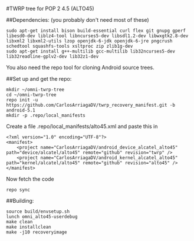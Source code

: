 #TWRP tree for POP 2 4.5 (ALTO45)

##Dependencies:
(you probably don't need most of these)
````
sudo apt-get install bison build-essential curl flex git gnupg gperf libesd0-dev liblz4-tool libncurses5-dev libsdl1.2-dev libwxgtk2.8-dev libxml2 libxml2-utils lzop openjdk-6-jdk openjdk-6-jre pngcrush schedtool squashfs-tools xsltproc zip zlib1g-dev
sudo apt-get install g++-multilib gcc-multilib lib32ncurses5-dev lib32readline-gplv2-dev lib32z1-dev
````
You also need the repo tool for cloning Android source trees.

##Set up and get the repo:
````
mkdir ~/omni-twrp-tree
cd ~/omni-twrp-tree
repo init -u https://github.com/CarlosArriagaDV/twrp_recovery_manifest.git -b android-5.1
mkdir -p .repo/local_manifests
````

Create a file .repo/local_manifests/alto45.xml and paste this in
````
<?xml version="1.0" encoding="UTF-8"?>
<manifest>
    <project name="CarlosArriagaDV/android_device_alcatel_alto45" path="device/alcatel/alto45" remote="github" revision="twrp" />
    <project name="CarlosArriagaDV/android_kernel_alcatel_alto45" path="kernel/alcatel/alto45" remote="github" revision="alto45" />
</manifest>
````

Now fetch the code
````
repo sync
````

##Building:
````
source build/envsetup.sh
lunch omni_alto45-userdebug
make clean
make installclean
make -j10 recoveryimage
````
